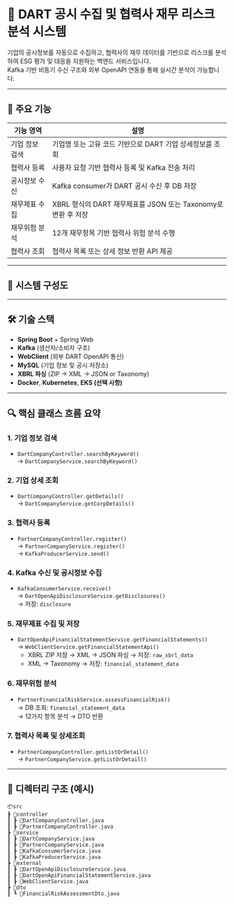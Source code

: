 # 🧾 DART 공시 수집 및 협력사 재무 리스크 분석 시스템

기업의 공시정보를 자동으로 수집하고, 협력사의 재무 데이터를 기반으로 리스크를 분석하여 ESG 평가 및 대응을 지원하는 백엔드 서비스입니다.  
Kafka 기반 비동기 수신 구조와 외부 OpenAPI 연동을 통해 실시간 분석이 가능합니다.

---

## 📌 주요 기능

| 기능 영역 | 설명 |
|-----------|------|
| 기업 정보 검색 | 기업명 또는 고유 코드 기반으로 DART 기업 상세정보를 조회 |
| 협력사 등록 | 사용자 요청 기반 협력사 등록 및 Kafka 전송 처리 |
| 공시정보 수신 | Kafka consumer가 DART 공시 수신 후 DB 저장 |
| 재무제표 수집 | XBRL 형식의 DART 재무제표를 JSON 또는 Taxonomy로 변환 후 저장 |
| 재무위험 분석 | 12개 재무항목 기반 협력사 위험 분석 수행 |
| 협력사 조회 | 협력사 목록 또는 상세 정보 반환 API 제공 |

---

## 🔄 시스템 구성도



---

## 🛠️ 기술 스택

- **Spring Boot** + Spring Web
- **Kafka** (생산자/소비자 구조)
- **WebClient** (외부 DART OpenAPI 통신)
- **MySQL** (기업 정보 및 공시 저장소)
- **XBRL 파싱** (ZIP → XML → JSON or Taxonomy)
- **Docker**, **Kubernetes**, **EKS (선택 사항)**

---

## 🔍 핵심 클래스 흐름 요약

### 1. 기업 정보 검색
- `DartCompanyController.searchByKeyword()`  
  → `DartCompanyService.searchByKeyword()`

### 2. 기업 상세 조회
- `DartCompanyController.getDetails()`  
  → `DartCompanyService.getCorpDetails()`

### 3. 협력사 등록
- `PartnerCompanyController.register()`  
  → `PartnerCompanyService.register()`  
  → `KafkaProducerService.send()`

### 4. Kafka 수신 및 공시정보 수집
- `KafkaConsumerService.receive()`  
  → `DartOpenApiDisclosureService.getDisclosures()`  
  → 저장: `disclosure`

### 5. 재무제표 수집 및 저장
- `DartOpenApiFinancialStatementService.getFinancialStatements()`  
  → `WebClientService.getFinancialStatementApi()`  
    - XBRL ZIP 저장 → XML → JSON 파싱 → 저장: `raw_xbrl_data`  
    - XML → Taxonomy → 저장: `financial_statement_data`

### 6. 재무위험 분석
- `PartnerFinancialRiskService.assessFinancialRisk()`  
  → DB 조회: `financial_statement_data`  
  → 12가지 항목 분석 → DTO 반환

### 7. 협력사 목록 및 상세조회
- `PartnerCompanyController.getListOrDetail()`  
  → `PartnerCompanyService.getListOrDetail()`

---

## 📂 디렉터리 구조 (예시)

```
📦src
┣ 📂controller
┃ ┣ 📜DartCompanyController.java
┃ ┣ 📜PartnerCompanyController.java
┣ 📂service
┃ ┣ 📜DartCompanyService.java
┃ ┣ 📜PartnerCompanyService.java
┃ ┣ 📜KafkaConsumerService.java
┃ ┣ 📜KafkaProducerService.java
┣ 📂external
┃ ┣ 📜DartOpenApiDisclosureService.java
┃ ┣ 📜DartOpenApiFinancialStatementService.java
┃ ┣ 📜WebClientService.java
┣ 📂dto
┃ ┗ 📜FinancialRiskAssessmentDto.java

````
